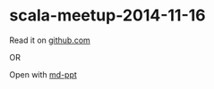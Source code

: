 scala-meetup-2014-11-16
=======================

Read it on [github.com](spark_practices.md)

OR

Open with [md-ppt](http://aiyanbo.github.io/md-ppt/player.html)
